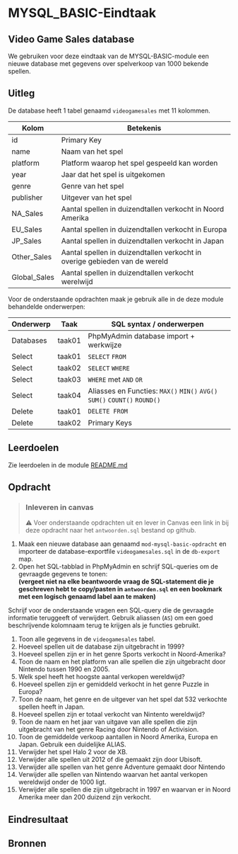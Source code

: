 # MYSQL_BASIC-Eindtaak

## Video Game Sales database

We gebruiken voor deze eindtaak van de MYSQL-BASIC-module een nieuwe database met gegevens over spelverkoop van 1000 bekende spellen. 

## Uitleg

De database heeft 1 tabel genaamd `videogamesales` met 11 kolommen.

Kolom | Betekenis
--- | ---
id | Primary Key
name | Naam van het spel
platform | Platform waarop het spel gespeeld kan worden
year | Jaar dat het spel is uitgekomen
genre | Genre van het spel
publisher | Uitgever van het spel
NA_Sales | Aantal spellen in duizendtallen verkocht in Noord Amerika
EU_Sales | Aantal spellen in duizendtallen verkocht in Europa
JP_Sales | Aantal spellen in duizendtallen verkocht in Japan
Other_Sales | Aantal spellen in duizendtallen verkocht in overige gebieden van de wereld
Global_Sales | Aantal spellen in duizendtallen verkocht werelwijd

Voor de onderstaande opdrachten maak je gebruik alle in de deze module behandelde onderwerpen:

Onderwerp | Taak | SQL syntax / onderwerpen
--- | --- | ---
Databases | taak01 | PhpMyAdmin database import + werkwijze
Select | taak01  | `SELECT` `FROM`
Select | taak02 | `SELECT` `WHERE` 
Select | taak03 |  `WHERE` met `AND` `OR`
Select | taak04 | Aliasses en Functies: `MAX()` `MIN()` `AVG()` `SUM()` `COUNT()` `ROUND()`
Delete | taak01 | `DELETE FROM` 
Delete | taak02 | Primary Keys

## Leerdoelen

Zie leerdoelen in de module [README.md](../README.md)

## Opdracht

> ### Inleveren in canvas
> :warning: Voer onderstaande opdrachten uit en lever in Canvas een link in bij deze opdracht naar het `antwoorden.sql` bestand op github.

1. Maak een nieuwe database aan genaamd `mod-mysql-basic-opdracht` en importeer de database-exportfile `videogamesales.sql` in de `db-export` map.
2. Open het SQL-tabblad in PhpMyAdmin en schrijf SQL-queries om de gevraagde gegevens te tonen:  
   **(vergeet niet na elke beantwoorde vraag de SQL-statement die je geschreven hebt te copy/pasten in `antwoorden.sql` en een bookmark met een logisch genaamd label aan te maken)**

Schrijf voor de onderstaande vragen een SQL-query die de gevraagde informatie teruggeeft of verwijdert. Gebruik aliassen (`AS`) om een goed beschrijvende kolomnaam terug te krijgen als je functies gebruikt.

1. Toon alle gegevens in de `videogamesales` tabel.
2. Hoeveel spellen uit de database zijn uitgebracht in 1999?
3. Hoeveel spellen zijn er in het genre Sports verkocht in Noord-Amerika?
4. Toon de naam en het platform van alle spellen die zijn uitgebracht door Nintendo tussen 1990 en 2005.
5. Welk spel heeft het hoogste aantal verkopen wereldwijd? 
6. Hoeveel spellen zijn er gemiddeld verkocht in het genre Puzzle in Europa?
7. Toon de naam, het genre en de uitgever van het spel dat 532 verkochte spellen heeft in Japan. 
8.  Hoeveel spellen zijn er totaal verkocht van Nintento wereldwijd?
9.  Toon de naam en het jaar van uitgave van alle spellen die zijn uitgebracht van het genre Racing door Nintendo of Activision.
10. Toon de gemiddelde verkoop aantallen in Noord Amerika, Europa en Japan. Gebruik een duidelijke ALIAS.
11. Verwijder het spel Halo 2 voor de XB.
12. Verwijder alle spellen uit 2012 of die gemaakt zijn door Ubisoft.
13. Verwijder alle spellen van het genre Adventure gemaakt door Nintendo
14. Verwijder alle spellen van Nintendo waarvan het aantal verkopen wereldwijd onder de 1000 ligt.
15. Verwijder alle spellen die zijn uitgebracht in 1997 en waarvan er in Noord Amerika meer dan 200 duizend zijn verkocht.


## Eindresultaat


## Bronnen


